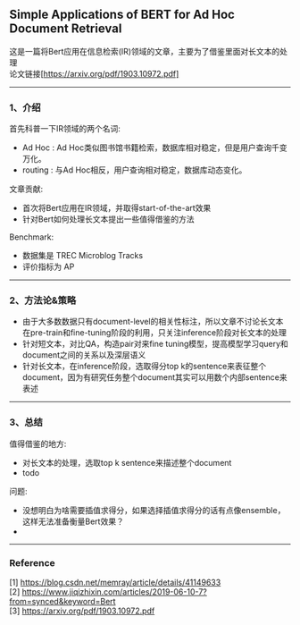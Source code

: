 ## Simple Applications of BERT for Ad Hoc Document Retrieval  
这是一篇将Bert应用在信息检索(IR)领域的文章，主要为了借鉴里面对长文本的处理     
论文链接[https://arxiv.org/pdf/1903.10972.pdf]  

-----
### 1、介绍  
首先科普一下IR领域的两个名词:  
- Ad Hoc : Ad Hoc类似图书馆书籍检索，数据库相对稳定，但是用户查询千变万化。  
- routing : 与Ad Hoc相反，用户查询相对稳定，数据库动态变化。  

文章贡献:  
- 首次将Bert应用在IR领域，并取得start-of-the-art效果  
- 针对Bert如何处理长文本提出一些值得借鉴的方法  

Benchmark:   
- 数据集是 TREC Microblog Tracks  
- 评价指标为 AP  

-----  
### 2、方法论&策略  
- 由于大多数数据只有document-level的相关性标注，所以文章不讨论长文本在pre-train和fine-tuning阶段的利用，只关注inference阶段对长文本的处理  
- 针对短文本，对比QA，构造pair对来fine tuning模型，提高模型学习query和document之间的关系以及深层语义    
- 针对长文本，在inference阶段，选取得分top k的sentence来表征整个document，因为有研究任务整个document其实可以用数个内部sentence来表述   

---- 

### 3、总结  
值得借鉴的地方:  
- 对长文本的处理，选取top k sentence来描述整个document  
- todo  

问题:  
- 没想明白为啥需要插值求得分，如果选择插值求得分的话有点像ensemble，这样无法准备衡量Bert效果？  
- 








----

### Reference  
[1] https://blog.csdn.net/memray/article/details/41149633  
[2] https://www.jiqizhixin.com/articles/2019-06-10-7?from=synced&keyword=Bert  
[3] https://arxiv.org/pdf/1903.10972.pdf  



